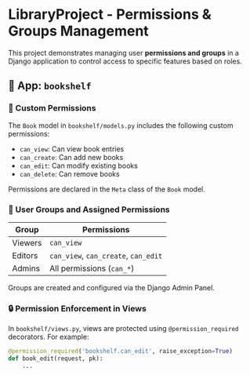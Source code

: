 # LibraryProject - Permissions & Groups Management

This project demonstrates managing user **permissions and groups** in a Django application to control access to specific features based on roles.

## 📁 App: `bookshelf`

### 🔐 Custom Permissions

The `Book` model in `bookshelf/models.py` includes the following custom permissions:

- `can_view`: Can view book entries
- `can_create`: Can add new books
- `can_edit`: Can modify existing books
- `can_delete`: Can remove books

Permissions are declared in the `Meta` class of the `Book` model.

### 👥 User Groups and Assigned Permissions

| Group    | Permissions                        |
|----------|------------------------------------|
| Viewers  | `can_view`                         |
| Editors  | `can_view`, `can_create`, `can_edit` |
| Admins   | All permissions (`can_*`)          |

Groups are created and configured via the Django Admin Panel.

### 🔒 Permission Enforcement in Views

In `bookshelf/views.py`, views are protected using `@permission_required` decorators. For example:

```python
@permission_required('bookshelf.can_edit', raise_exception=True)
def book_edit(request, pk):
    ...
